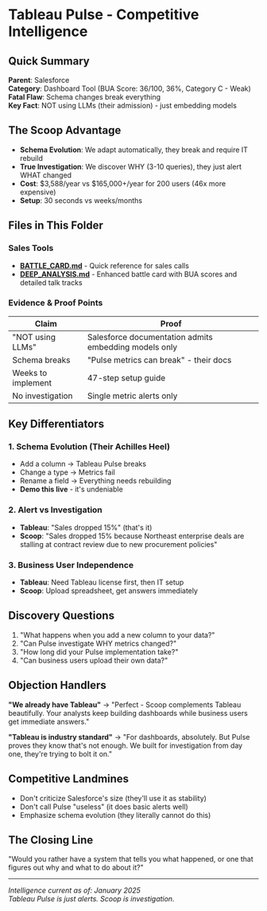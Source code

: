# Tableau Pulse - Competitive Intelligence

## Quick Summary
**Parent**: Salesforce  
**Category**: Dashboard Tool (BUA Score: 36/100, 36%, Category C - Weak)  
**Fatal Flaw**: Schema changes break everything  
**Key Fact**: NOT using LLMs (their admission) - just embedding models  

## The Scoop Advantage
- **Schema Evolution**: We adapt automatically, they break and require IT rebuild
- **True Investigation**: We discover WHY (3-10 queries), they just alert WHAT changed
- **Cost**: $3,588/year vs $165,000+/year for 200 users (46x more expensive)
- **Setup**: 30 seconds vs weeks/months

## Files in This Folder

### Sales Tools
- **[BATTLE_CARD.md](BATTLE_CARD.md)** - Quick reference for sales calls
- **[DEEP_ANALYSIS.md](DEEP_ANALYSIS.md)** - Enhanced battle card with BUA scores and detailed talk tracks

### Evidence & Proof Points
| Claim | Proof |
|-------|-------|
| "NOT using LLMs" | Salesforce documentation admits embedding models only |
| Schema breaks | "Pulse metrics can break" - their docs |
| Weeks to implement | 47-step setup guide |
| No investigation | Single metric alerts only |

## Key Differentiators

### 1. Schema Evolution (Their Achilles Heel)
- Add a column → Tableau Pulse breaks
- Change a type → Metrics fail
- Rename a field → Everything needs rebuilding
- **Demo this live** - it's undeniable

### 2. Alert vs Investigation
- **Tableau**: "Sales dropped 15%" (that's it)
- **Scoop**: "Sales dropped 15% because Northeast enterprise deals are stalling at contract review due to new procurement policies"

### 3. Business User Independence
- **Tableau**: Need Tableau license first, then IT setup
- **Scoop**: Upload spreadsheet, get answers immediately

## Discovery Questions
1. "What happens when you add a new column to your data?"
2. "Can Pulse investigate WHY metrics changed?"
3. "How long did your Pulse implementation take?"
4. "Can business users upload their own data?"

## Objection Handlers

**"We already have Tableau"**
→ "Perfect - Scoop complements Tableau beautifully. Your analysts keep building dashboards while business users get immediate answers."

**"Tableau is industry standard"**
→ "For dashboards, absolutely. But Pulse proves they know that's not enough. We built for investigation from day one, they're trying to bolt it on."

## Competitive Landmines
- Don't criticize Salesforce's size (they'll use it as stability)
- Don't call Pulse "useless" (it does basic alerts well)
- Emphasize schema evolution (they literally cannot do this)

## The Closing Line
"Would you rather have a system that tells you what happened, or one that figures out why and what to do about it?"

---

*Intelligence current as of: January 2025*  
*Tableau Pulse is just alerts. Scoop is investigation.*